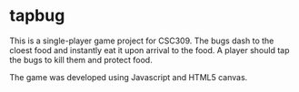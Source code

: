 # tapbug
This is a single-player game project for CSC309. The bugs dash to the cloest food and instantly eat it upon arrival to the food. A player should tap the bugs to kill them and protect food.

The game was developed using Javascript and HTML5 canvas.